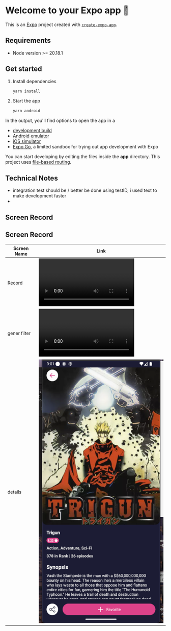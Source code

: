 # Welcome to your Expo app 👋

This is an [Expo](https://expo.dev) project created with [`create-expo-app`](https://www.npmjs.com/package/create-expo-app).

## Requirements

- Node version >= 20.18.1

## Get started

1. Install dependencies

   ```bash
   yarn install
   ```

2. Start the app

   ```bash
   yarn android
   ```

In the output, you'll find options to open the app in a

- [development build](https://docs.expo.dev/develop/development-builds/introduction/)
- [Android emulator](https://docs.expo.dev/workflow/android-studio-emulator/)
- [iOS simulator](https://docs.expo.dev/workflow/ios-simulator/)
- [Expo Go](https://expo.dev/go), a limited sandbox for trying out app development with Expo

You can start developing by editing the files inside the **app** directory. This project uses [file-based routing](https://docs.expo.dev/router/introduction).

## Technical Notes

- integration test should be / better be done using testID, i used text to make development faster
-

## Screen Record

## Screen Record

| Screen Name  | Link                                                           |
| ------------ | -------------------------------------------------------------- |
| Record       | <video src=".github/images/record.mp4"  controls width="300"/> |
| gener filter | <video src=".github/images/filter.mp4" controls width="300" /> |
| details      | <img src=".github/images//ss2.png" />                          |
